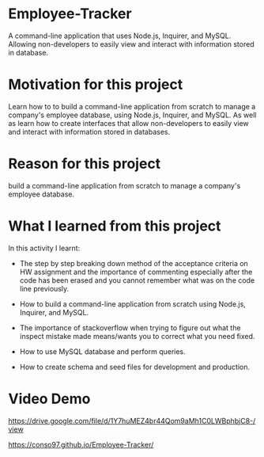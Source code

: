 # Employee-Tracker
A command-line application that uses Node.js, Inquirer, and MySQL. Allowing non-developers to easily view and interact with information stored in database.

# Motivation for this project

Learn how to to build a command-line application from scratch to manage a company's employee database, using Node.js, Inquirer, and MySQL. As well as learn how to create interfaces that allow non-developers to easily view and interact with information stored in databases.

# Reason for this project 

build a command-line application from scratch to manage a company's employee database.

# What I learned from this project 

In this activity I learnt:

* The step by step breaking down method of the acceptance criteria on HW assignment and the importance of commenting especially after the code has been erased and you cannot remember what was on the code line previously.

* How to build a command-line application from scratch using Node.js, Inquirer, and MySQL.

* The importance of stackoverflow when trying to figure out what the inspect mistake made means/wants you to correct what you need fixed. 

* How to use MySQL database and perform queries. 

* How to create schema and seed files for development and production.

# Video Demo 
https://drive.google.com/file/d/1Y7huMEZ4br44Qom9aMh1C0LWBphbjC8-/view


https://conso97.github.io/Employee-Tracker/

